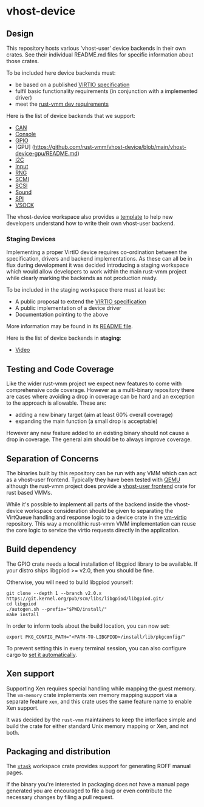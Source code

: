 # vhost-device

## Design

This repository hosts various 'vhost-user' device backends in their own crates.
See their individual README.md files for specific information about those
crates.

To be included here device backends must:

  - be based on a published [VIRTIO specification](https://github.com/oasis-tcs/virtio-spec)
  - fulfil basic functionality requirements (in conjunction with a implemented driver)
  - meet the [rust-vmm dev requirements](https://github.com/rust-vmm/community#publishing-on-cratesio---requirements-list)

Here is the list of device backends that we support:

- [CAN](https://github.com/rust-vmm/vhost-device/blob/main/vhost-device-can/README.md)
- [Console](https://github.com/rust-vmm/vhost-device/blob/main/vhost-device-console/README.md)
- [GPIO](https://github.com/rust-vmm/vhost-device/blob/main/vhost-device-gpio/README.md)
- [GPU] (https://github.com/rust-vmm/vhost-device/blob/main/vhost-device-gpu/README.md)
- [I2C](https://github.com/rust-vmm/vhost-device/blob/main/vhost-device-i2c/README.md)
- [Input](https://github.com/rust-vmm/vhost-device/blob/main/vhost-device-input/README.md)
- [RNG](https://github.com/rust-vmm/vhost-device/blob/main/vhost-device-rng/README.md)
- [SCMI](https://github.com/rust-vmm/vhost-device/blob/main/vhost-device-scmi/README.md)
- [SCSI](https://github.com/rust-vmm/vhost-device/blob/main/vhost-device-scsi/README.md)
- [Sound](https://github.com/rust-vmm/vhost-device/blob/main/vhost-device-sound/README.md)
- [SPI](https://github.com/rust-vmm/vhost-device/blob/main/vhost-device-spi/README.md)
- [VSOCK](https://github.com/rust-vmm/vhost-device/blob/main/vhost-device-vsock/README.md)

The vhost-device workspace also provides a
[template](https://github.com/rust-vmm/vhost-device/blob/main/vhost-device-template/README.md)
to help new developers understand how to write their own vhost-user backend.

### Staging Devices

Implementing a proper VirtIO device requires co-ordination between the
specification, drivers and backend implementations. As these can all
be in flux during development it was decided introducing a staging
workspace which would allow developers to work within the main rust-vmm
project while clearly marking the backends as not production ready.

To be included in the staging workspace there must at least be:

  - A public proposal to extend the [VIRTIO specification](https://github.com/oasis-tcs/virtio-spec)
  - A public implementation of a device driver
  - Documentation pointing to the above

More information may be found in its [README file](./staging/README.md).

Here is the list of device backends in **staging**:

- [Video](https://github.com/rust-vmm/vhost-device/blob/main/staging/vhost-device-video/README.md)

<!--
Template:

- [`_DEVICE_NAME_`](https://github.com/rust-vmm/vhost-device/blob/main/staging/vhost-device-_DEVICE_NAME_/README.md)

-->

## Testing and Code Coverage

Like the wider rust-vmm project we expect new features to come with
comprehensive code coverage. However as a multi-binary repository
there are cases where avoiding a drop in coverage can be hard and an
exception to the approach is allowable. These are:

* adding a new binary target (aim at least 60% overall coverage)
* expanding the main function (a small drop is acceptable)

However any new feature added to an existing binary should not cause a
drop in coverage. The general aim should be to always improve
coverage.

## Separation of Concerns

The binaries built by this repository can be run with any VMM which
can act as a vhost-user frontend. Typically they have been tested with
[QEMU](https://www.qemu.org) although the rust-vmm project does
provide a [vhost-user
frontend](https://github.com/rust-vmm/vhost/tree/main/vhost/src/vhost_user)
crate for rust based VMMs.

While it's possible to implement all parts of the backend inside the
vhost-device workspace consideration should be given to separating the
VirtQueue handling and response logic to a device crate in the [vm-virtio](https://github.com/rust-vmm/vm-virtio) repository.
This way a monolithic rust-vmm VMM implementation can reuse the core
logic to service the virtio requests directly in the application.

## Build dependency

The GPIO crate needs a local installation of libgpiod library to be available.
If your distro ships libgpiod >= v2.0, then you should be fine.

Otherwise, you will need to build libgpiod yourself:

    git clone --depth 1 --branch v2.0.x https://git.kernel.org/pub/scm/libs/libgpiod/libgpiod.git/
    cd libgpiod
    ./autogen.sh --prefix="$PWD/install/"
    make install

In order to inform tools about the build location, you can now set:

    export PKG_CONFIG_PATH="<PATH-TO-LIBGPIOD>/install/lib/pkgconfig/"

To prevent setting this in every terminal session, you can also configure
cargo to
[set it automatically](https://doc.rust-lang.org/cargo/reference/config.html#env).

## Xen support

Supporting Xen requires special handling while mapping the guest memory. The
`vm-memory` crate implements xen memory mapping support via a separate feature
`xen`, and this crate uses the same feature name to enable Xen support.

It was decided by the `rust-vmm` maintainers to keep the interface simple and
build the crate for either standard Unix memory mapping or Xen, and not both.

## Packaging and distribution

The [`xtask`](./xtask/) workspace crate provides support for generating ROFF manual pages.

If the binary you're interested in packaging does not have a manual page
generated you are encouraged to file a bug or even contribute the necessary
changes by filing a pull request.
